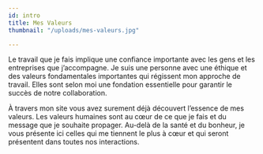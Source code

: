 ```yaml
---
id: intro
title: Mes Valeurs
thumbnail: "/uploads/mes-valeurs.jpg"

---
```

Le travail que je fais implique une confiance importante avec les gens et les entreprises que j’accompagne. Je suis une personne avec une éthique et des valeurs fondamentales importantes qui régissent mon approche de travail. Elles sont selon moi une fondation essentielle pour garantir le succès de notre collaboration. 

À travers mon site vous avez surement déjà découvert l’essence de mes valeurs. Les valeurs humaines sont au cœur de ce que je fais et du message que je souhaite propager. Au-delà de la santé et du bonheur, je vous présente ici celles qui me tiennent le plus à cœur et qui seront présentent dans toutes nos interactions.